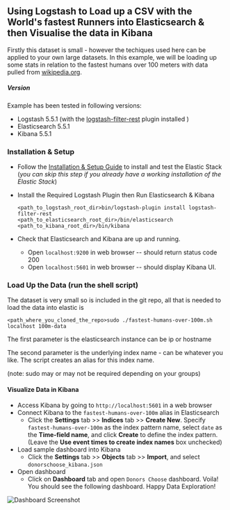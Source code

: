 ## Using Logstash to Load up a CSV with the World's fastest Runners into Elasticsearch & then Visualise the data in Kibana

Firstly this dataset is small - however the techiques used here can be applied to your own large datasets.
In this example, we will be loading up some stats in relation to the fastest humans over 100 meters with data pulled from [wikipedia.org](http://en.wikipedia.org/wiki/100_metres). 

##### Version
Example has been tested in following versions:
- Logstash 5.5.1  (with the [logstash-filter-rest](https://github.com/lucashenning/logstash-filter-rest) plugin installed )
- Elasticsearch 5.5.1
- Kibana 5.5.1

### Installation & Setup
* Follow the [Installation & Setup Guide](https://github.com/elastic/examples/blob/master/Installation%20and%20Setup.md) to install and test the Elastic Stack (*you can skip this step if you already have a working installation of the Elastic Stack*)

* Install the Required Logstash Plugin then Run Elasticsearch & Kibana
  ```shell
  <path_to_logstash_root_dir>bin/logstash-plugin install logstash-filter-rest
  <path_to_elasticsearch_root_dir>/bin/elasticsearch
  <path_to_kibana_root_dir>/bin/kibana
  ```

* Check that Elasticsearch and Kibana are up and running.
  - Open `localhost:9200` in web browser -- should return status code 200
  - Open `localhost:5601` in web browser -- should display Kibana UI.

### Load Up the Data (run the shell script) 

The dataset is very small so is included in the git repo, all that is needed to load the data into elastic is 
  ```shell
  <path_where_you_cloned_the_repo>sudo ./fastest-humans-over-100m.sh localhost 100m-data
  ```

The first parameter is the elasticsearch instance can be ip or hostname

The second parameter is the underlying index name - can be whatever you like. The script creates an alias for this index name. 

(note: sudo may or may not be required depending on your groups)

#### Visualize Data in Kibana

* Access Kibana by going to `http://localhost:5601` in a web browser
* Connect Kibana to the `fastest-humans-over-100m` alias in Elasticsearch
    * Click the **Settings** tab >> **Indices** tab >> **Create New**. Specify `fastest-humans-over-100m` as the index pattern name, select `date` as the **Time-field name**, and click **Create** to define the index pattern. (Leave the **Use event times to create index names** box unchecked)
* Load sample dashboard into Kibana
    * Click the **Settings** tab >> **Objects** tab >> **Import**, and select `donorschoose_kibana.json`
* Open dashboard
    * Click on **Dashboard** tab and open `Donors Choose` dashboard. Voila! You should see the following dashboard. Happy Data Exploration!

![Dashboard Screenshot](http://www.swarmee.net/images/slide03.png)

